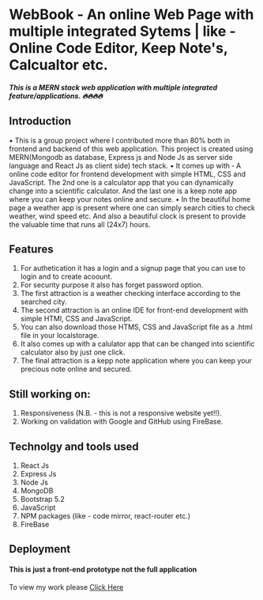 # WebBook - An online Web Page with multiple integrated Sytems | like - Online Code Editor, Keep Note's, Calcualtor etc.
#####  This is a MERN stack web application with multiple integrated feature/applications. 🔥🔥🔥🔥

## Introduction
• This is a group project where I contributed more than 80% both in frontend and backend of this web application. This project is created using
MERN(Mongodb as database, Express js and Node Js as server side language and React Js as client side) tech stack.
• It comes up with ‑ A online code editor for frontend development with simple HTML, CSS and JavaScript. The 2nd one is a calculator app that
you can dynamically change into a scientific calculator. And the last one is a keep note app where you can keep your notes online and secure.
• In the beautiful home page a weather app is present where one can simply search cities to check weather, wind speed etc. And also a beautiful
clock is present to provide the valuable time that runs all (24x7) hours.

## Features
1. For authetication it has a login and a signup page that you can use to login and to create acoount.
2. For security purpose it also has forget password option.
3. The first attraction is a weather checking interface according to the searched city.
4. The second attraction is an online IDE for front-end development with simple HTMl, CSS and JavaScript.
5. You can also download those HTMS, CSS and JavaScript file as a .html file in your localstorage.
6. It also comes up with a calulator app that can be changed into scientific calculator also by just one click.
7. The final attraction is a kepp note application where you can keep your precious note online and secured.

## Still working on:
1. Responsiveness (N.B. - this is not a responsive website yet!!).
2. Working on validation with Google and GitHub using FireBase.

## Technolgy and tools used
1. React Js
2. Express Js
3. Node Js
4. MongoDB
5. Bootstrap 5.2
6. JavaScript
7. NPM packages (like - code mirror, react-router etc.)
8. FireBase

## Deployment
#### This is just a front-end prototype not the full application
To view my work please [Click Here](https://shiny-tartufo-922b70.netlify.app/)
